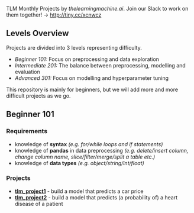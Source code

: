 TLM Monthly Projects by *thelearningmachine.ai*. Join our Slack to work on them together! -> http://tiny.cc/xcnwcz

## Levels Overview
Projects are divided into 3 levels representing difficulty.
- *Beginner 101:* Focus on preprocessing and data exploration
- *Intermediate 201:* The balance between preprocessing, modelling and evaluation
- *Advanced 301:* Focus on modelling and hyperparameter tuning 

This repository is mainly for beginners, but we will add more and more difficult projects as we go.

## Beginner 101
### Requirements
- knowledge of **syntax** *(e.g. for/while loops and if statements)*
- knowledge of **pandas** in data preprocessing *(e.g. delete/insert column, change column name, slice/filter/merge/split a table etc.)*
- knowledge of **data types** *(e.g. object/string/int/float)*

### Projects
-  [**tlm_project1**](https://github.com/the-learning-machine/projects/tree/master/tlm_project1) - build a model that predicts a car price
- [**tlm_project2**](https://github.com/the-learning-machine/projects/tree/master/tlm_project2) - build a model that predicts (a probability of) a heart disease of a patient
